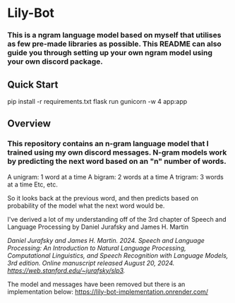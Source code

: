# Lily-Bot

### This is a ngram language model based on myself that utilises as few pre-made libraries as possible. This README can also guide you through setting up your own ngram model using your own discord package.

## Quick Start
pip install -r requirements.txt
flask run
gunicorn -w 4 app:app

## Overview

### This repository contains an n-gram language model that I trained using my own discord messages. N-gram models work by predicting the next word based on an "n" number of words. 

A unigram: 1 word at a time
A bigram: 2 words at a time
A trigram: 3 words at a time
Etc, etc.

So it looks back at the previous word, and then predicts based on probability of the model what the next word would be.

I've derived a lot of my understanding off of the 3rd chapter of Speech and Language Processing by Daniel Jurafsky and James H. Martin

_Daniel Jurafsky and James H. Martin. 2024. Speech and Language Processing: An Introduction to Natural Language Processing, Computational Linguistics, and Speech Recognition with Language Models, 3rd edition. Online manuscript released August 20, 2024. https://web.stanford.edu/~jurafsky/slp3._


The model and messages have been removed but there is an implementation below:
https://lily-bot-implementation.onrender.com/

